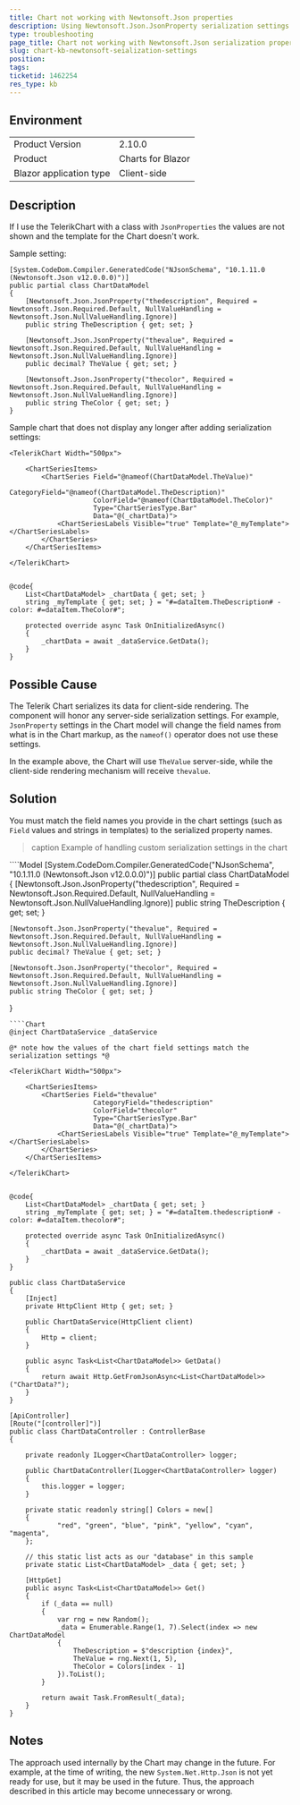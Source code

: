 ```yaml
---
title: Chart not working with Newtonsoft.Json properties
description: Using Newtonsoft.Json.JsonProperty serialization settings can break the Chart. See how to fix it.
type: troubleshooting
page_title: Chart not working with Newtonsoft.Json serialization properties
slug: chart-kb-newtonsoft-seialization-settings
position: 
tags: 
ticketid: 1462254
res_type: kb
---
```


## Environment

<table>
    <tbody>
        <tr>
            <td>Product Version</td>
            <td>2.10.0</td>
        </tr>
        <tr>
            <td>Product</td>
            <td>Charts for Blazor</td>
        </tr>
        <tr>
            <td>Blazor application type</td>
            <td>Client-side</td>
        </tr>
    </tbody>
</table>


## Description

If I use the TelerikChart with a class with `JsonProperties` the values are not shown and the template for the Chart doesn't work.

Sample setting:

````CSHTML
[System.CodeDom.Compiler.GeneratedCode("NJsonSchema", "10.1.11.0 (Newtonsoft.Json v12.0.0.0)")]
public partial class ChartDataModel
{
    [Newtonsoft.Json.JsonProperty("thedescription", Required = Newtonsoft.Json.Required.Default, NullValueHandling = Newtonsoft.Json.NullValueHandling.Ignore)]
    public string TheDescription { get; set; }

    [Newtonsoft.Json.JsonProperty("thevalue", Required = Newtonsoft.Json.Required.Default, NullValueHandling = Newtonsoft.Json.NullValueHandling.Ignore)]
    public decimal? TheValue { get; set; }

    [Newtonsoft.Json.JsonProperty("thecolor", Required = Newtonsoft.Json.Required.Default, NullValueHandling = Newtonsoft.Json.NullValueHandling.Ignore)]
    public string TheColor { get; set; }
}
````

Sample chart that does not display any longer after adding serialization settings:

````CSHTML
<TelerikChart Width="500px">

    <ChartSeriesItems>
        <ChartSeries Field="@nameof(ChartDataModel.TheValue)"
                     CategoryField="@nameof(ChartDataModel.TheDescription)"
                     ColorField="@nameof(ChartDataModel.TheColor)"
                     Type="ChartSeriesType.Bar"
                     Data="@(_chartData)">
            <ChartSeriesLabels Visible="true" Template="@_myTemplate"></ChartSeriesLabels>
        </ChartSeries>
    </ChartSeriesItems>

</TelerikChart>


@code{
    List<ChartDataModel> _chartData { get; set; }
    string _myTemplate { get; set; } = "#=dataItem.TheDescription# - color: #=dataItem.TheColor#";

    protected override async Task OnInitializedAsync()
    {
        _chartData = await _dataService.GetData();
    }
}
````


## Possible Cause

The Telerik Chart serializes its data for client-side rendering. The component will honor any server-side serialization settings. For example, `JsonProperty` settings in the Chart model will change the field names from what is in the Chart markup, as the `nameof()` operator does not use these settings.

In the example above, the Chart will use `TheValue` server-side, while the client-side rendering mechanism will receive `thevalue`.


## Solution

You must match the field names you provide in the chart settings (such as `Field` values and strings in templates) to the serialized property names.

>caption Example of handling custom serialization settings in the chart

<div class="skip-repl"></div>
````Model
[System.CodeDom.Compiler.GeneratedCode("NJsonSchema", "10.1.11.0 (Newtonsoft.Json v12.0.0.0)")]
public partial class ChartDataModel
{
    [Newtonsoft.Json.JsonProperty("thedescription", Required = Newtonsoft.Json.Required.Default, NullValueHandling = Newtonsoft.Json.NullValueHandling.Ignore)]
    public string TheDescription { get; set; }

    [Newtonsoft.Json.JsonProperty("thevalue", Required = Newtonsoft.Json.Required.Default, NullValueHandling = Newtonsoft.Json.NullValueHandling.Ignore)]
    public decimal? TheValue { get; set; }

    [Newtonsoft.Json.JsonProperty("thecolor", Required = Newtonsoft.Json.Required.Default, NullValueHandling = Newtonsoft.Json.NullValueHandling.Ignore)]
    public string TheColor { get; set; }
}
````
````Chart
@inject ChartDataService _dataService

@* note how the values of the chart field settings match the serialization settings *@

<TelerikChart Width="500px">

    <ChartSeriesItems>
        <ChartSeries Field="thevalue"
                     CategoryField="thedescription"
                     ColorField="thecolor"
                     Type="ChartSeriesType.Bar"
                     Data="@(_chartData)">
            <ChartSeriesLabels Visible="true" Template="@_myTemplate"></ChartSeriesLabels>
        </ChartSeries>
    </ChartSeriesItems>

</TelerikChart>


@code{
    List<ChartDataModel> _chartData { get; set; }
    string _myTemplate { get; set; } = "#=dataItem.thedescription# - color: #=dataItem.thecolor#";

    protected override async Task OnInitializedAsync()
    {
        _chartData = await _dataService.GetData();
    }
}
````
````SampleService
public class ChartDataService
{
    [Inject]
    private HttpClient Http { get; set; }

    public ChartDataService(HttpClient client)
    {
        Http = client;
    }

    public async Task<List<ChartDataModel>> GetData()
    {
        return await Http.GetFromJsonAsync<List<ChartDataModel>>("ChartData?");
    }
}
````
````SampleController
[ApiController]
[Route("[controller]")]
public class ChartDataController : ControllerBase
{

    private readonly ILogger<ChartDataController> logger;

    public ChartDataController(ILogger<ChartDataController> logger)
    {
        this.logger = logger;
    }

    private static readonly string[] Colors = new[]
    {
            "red", "green", "blue", "pink", "yellow", "cyan", "magenta",
    };

    // this static list acts as our "database" in this sample
    private static List<ChartDataModel> _data { get; set; }

    [HttpGet]
    public async Task<List<ChartDataModel>> Get()
    {
        if (_data == null)
        {
            var rng = new Random();
            _data = Enumerable.Range(1, 7).Select(index => new ChartDataModel
            {
                TheDescription = $"description {index}",
                TheValue = rng.Next(1, 5),
                TheColor = Colors[index - 1]
            }).ToList();
        }

        return await Task.FromResult(_data);
    }
}
````

## Notes

The approach used internally by the Chart may change in the future. For example, at the time of writing, the new `System.Net.Http.Json` is not yet ready for use, but it may be used in the future. Thus, the approach described in this article may become unnecessary or wrong.
